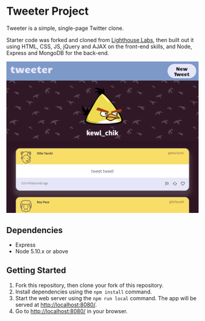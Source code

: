 # Tweeter Project

Tweeter is a simple, single-page Twitter clone.

Starter code was forked and cloned from [Lighthouse Labs](https://github.com/lighthouse-labs/tweeter), then built out it using HTML, CSS, JS, jQuery and AJAX on the front-end skills, and Node, Express and MongoDB for the back-end.




![](public/images/tweeter-home.png)

## Dependencies

- Express
- Node 5.10.x or above

## Getting Started

1. Fork this repository, then clone your fork of this repository.
2. Install dependencies using the `npm install` command.
3. Start the web server using the `npm run local` command. The app will be served at <http://localhost:8080/>.
4. Go to <http://localhost:8080/> in your browser.
